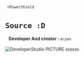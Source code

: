 <code> ©PowerShield <h1>Source :D </h1> </code>
<b>Developer And creator : </b>
<code>aryan</code><br><br>
<img src ="http://developer1.ir/Pic/imgexample.jpg" alt ="DeveloperStudio PICTURE" />
<hyper> ssssss</hyper>
